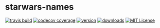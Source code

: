 # starwars-names

[![travis build](https://img.shields.io/travis/newtondev/starwars-names.svg?style=flat-square)](https://travis-ci.org/newtondev/starwars-names)
[![codecov coverage](https://img.shields.io/codecov/c/github/newtondev/starwars-names.svg?style=flat-square)](https://codecov.io/github/newtondev/starwars-names)
[![version](https://img.shields.io/npm/v/newtondev-starwars-names.svg?style=flat-square)](http://npm.im/newtondev-starwars-names)
[![downloads](https://img.shields.io/npm/dm/newtondev-starwars-names.svg?style=flat-square)](http://npm-stat.com/charts.html?package=newtondev-starwars-names)
[![MIT License](https://img.shields.io/npm/l/newtondev-starwars-names.svg?style=flat-square)](https://opensource.org/licenses/MIT)

